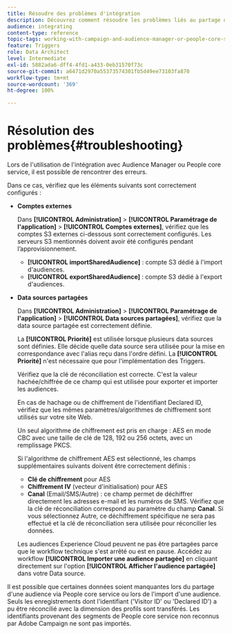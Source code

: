 ```yaml
---
title: Résoudre des problèmes d'intégration
description: Découvrez comment résoudre les problèmes liés au partage des ressources.
audience: integrating
content-type: reference
topic-tags: working-with-campaign-and-audience-manager-or-people-core-service
feature: Triggers
role: Data Architect
level: Intermediate
exl-id: 5882ada6-dff4-4fd1-a433-0eb31570f73c
source-git-commit: a6471d2970a55373574301fb5d49ee73103fa870
workflow-type: tm+mt
source-wordcount: '369'
ht-degree: 100%

---
```


# Résolution des problèmes{#troubleshooting}

Lors de l&#39;utilisation de l&#39;intégration avec Audience Manager ou People core service, il est possible de rencontrer des erreurs.

Dans ce cas, vérifiez que les éléments suivants sont correctement configurés :

* **Comptes externes**

  Dans **[!UICONTROL Administration]** > **[!UICONTROL Paramétrage de l&#39;application]** > **[!UICONTROL Comptes externes]**, vérifiez que les comptes S3 externes ci-dessous sont correctement configurés. Les serveurs S3 mentionnés doivent avoir été configurés pendant l’approvisionnement.

   * **[!UICONTROL importSharedAudience]** : compte S3 dédié à l&#39;import d&#39;audiences.
   * **[!UICONTROL exportSharedAudience]** : compte S3 dédié à l&#39;export d&#39;audiences.

* **Data sources partagées**

  Dans **[!UICONTROL Administration]** > **[!UICONTROL Paramétrage de l&#39;application]** > **[!UICONTROL Data sources partagées]**, vérifiez que la data source partagée est correctement définie.

  La **[!UICONTROL Priorité]** est utilisée lorsque plusieurs data sources sont définies. Elle décide quelle data source sera utilisée pour la mise en correspondance avec l&#39;alias reçu dans l&#39;ordre défini. La **[!UICONTROL Priorité]** n&#39;est nécessaire que pour l&#39;implémentation des Triggers.

  Vérifiez que la clé de réconciliation est correcte. C&#39;est la valeur hachée/chiffrée de ce champ qui est utilisée pour exporter et importer les audiences.

  En cas de hachage ou de chiffrement de l&#39;identifiant Declared ID, vérifiez que les mêmes paramètres/algorithmes de chiffrement sont utilisés sur votre site Web.

  Un seul algorithme de chiffrement est pris en charge : AES en mode CBC avec une taille de clé de 128, 192 ou 256 octets, avec un remplissage PKCS.

  Si l&#39;algorithme de chiffrement AES est sélectionné, les champs supplémentaires suivants doivent être correctement définis :

   * **Clé de chiffrement** pour AES
   * **Chiffrement IV** (vecteur d&#39;initialisation) pour AES
   * **Canal** (Email/SMS/Autre) : ce champ permet de déchiffrer directement les adresses e-mail et les numéros de SMS. Vérifiez que la clé de réconciliation correspond au paramètre du champ **Canal**. Si vous sélectionnez Autre, ce déchiffrement spécifique ne sera pas effectué et la clé de réconciliation sera utilisée pour réconcilier les données.

  Les audiences Experience Cloud peuvent ne pas être partagées parce que le workflow technique s&#39;est arrêté ou est en pause. Accédez au workflow **[!UICONTROL Importer une audience partagée]** en cliquant directement sur l&#39;option **[!UICONTROL Afficher l&#39;audience partagée]** dans votre Data source.

Il est possible que certaines données soient manquantes lors du partage d&#39;une audience via People core service ou lors de l&#39;import d&#39;une audience. Seuls les enregistrements dont l&#39;identifiant (&#39;Visitor ID&#39; ou &#39;Declared ID&#39;) a pu être réconcilié avec la dimension des profils sont transférés. Les identifiants provenant des segments de People core service non reconnus par Adobe Campaign ne sont pas importés.
